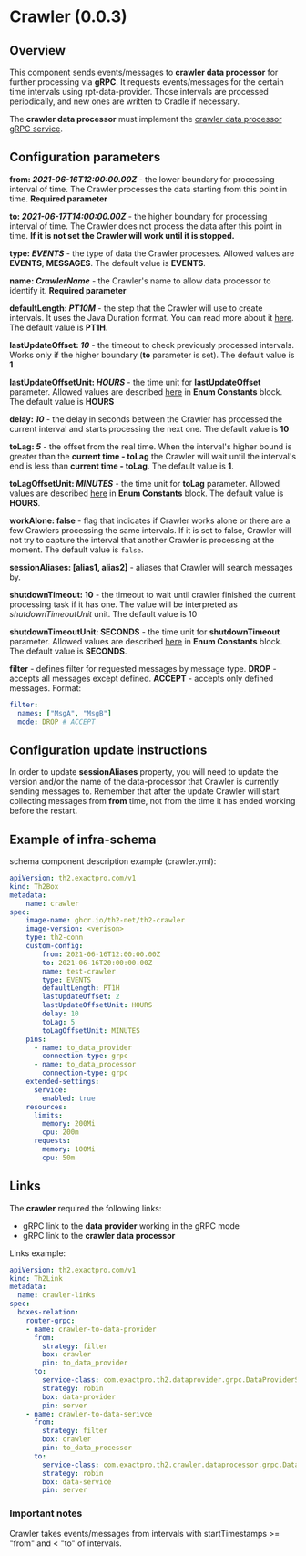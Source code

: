 # Crawler (0.0.3)

## Overview
This component sends events/messages to **crawler data processor** for further processing via **gRPC**.
It requests events/messages for the certain time intervals using rpt-data-provider.
Those intervals are processed periodically, and new ones are written to Cradle if necessary.

The **crawler data processor** must implement the [crawler data processor gRPC service](https://github.com/th2-net/th2-grpc-crawler-data-processor).

## Configuration parameters

**from: _2021-06-16T12:00:00.00Z_** - the lower boundary for processing interval of time.
The Crawler processes the data starting from this point in time. **Required parameter**

**to: _2021-06-17T14:00:00.00Z_** - the higher boundary for processing interval of time.
The Crawler does not process the data after this point in time. **If it is not set the Crawler will work until it is stopped.**

**type: _EVENTS_** - the type of data the Crawler processes. Allowed values are **EVENTS**, **MESSAGES**. The default value is **EVENTS**.

**name: _CrawlerName_** - the Crawler's name to allow data processor to identify it. **Required parameter**

**defaultLength: _PT10M_** - the step that the Crawler will use to create intervals.
It uses the Java Duration format. You can read more about it [here](https://docs.oracle.com/javase/8/docs/api/java/time/Duration.html#parse-java.lang.CharSequence-).
The default value is **PT1H**.

**lastUpdateOffset: _10_** - the timeout to check previously processed intervals.
Works only if the higher boundary (**to** parameter is set). The default value is **1**

**lastUpdateOffsetUnit: _HOURS_** - the time unit for **lastUpdateOffset** parameter.
Allowed values are described [here](https://docs.oracle.com/en/java/javase/11/docs/api/java.base/java/time/temporal/ChronoUnit.html) in **Enum Constants** block.
The default value is **HOURS**

**delay: _10_** - the delay in seconds between the Crawler has processed the current interval and starts processing the next one.
The default value is **10**

**toLag: _5_** - the offset from the real time. When the interval's higher bound is greater than the **current time - toLag**
the Crawler will wait until the interval's end is less than **current time - toLag**.
The default value is **1**.

**toLagOffsetUnit: _MINUTES_** - the time unit for **toLag** parameter.
Allowed values are described [here](https://docs.oracle.com/en/java/javase/11/docs/api/java.base/java/time/temporal/ChronoUnit.html) in **Enum Constants** block.
The default value is **HOURS**.

**workAlone: false** - flag that indicates if Crawler works alone or there are a few Crawlers
processing the same intervals. If it is set to false, Crawler will not try to capture 
the interval that another Crawler is processing at the moment. The default value is `false`.

**sessionAliases: [alias1, alias2]** - aliases that Crawler will search messages by.

**shutdownTimeout: 10** - the timeout to wait until crawler finished the current processing task if it has one.
The value will be interpreted as _shutdownTimeoutUnit_ unit. The default value is 10

**shutdownTimeoutUnit: SECONDS** - the time unit for **shutdownTimeout** parameter.
Allowed values are described [here](https://docs.oracle.com/en/java/javase/11/docs/api/java.base/java/time/temporal/ChronoUnit.html) in **Enum Constants** block.
The default value is **SECONDS**.

**filter** - defines filter for requested messages by message type. **DROP** - accepts all messages except defined. **ACCEPT** - accepts only defined messages. Format:
```yaml
filter:
  names: ["MsgA", "MsgB"]
  mode: DROP # ACCEPT
```

## Configuration update instructions

In order to update **sessionAliases** property, you will need to update the version
and/or the name of the data-processor that Crawler is currently sending messages to. 
Remember that after the update Crawler will start collecting messages from 
**from** time, not from the time it has ended working before the restart.  

## Example of infra-schema

schema component description example (crawler.yml):

```yaml
apiVersion: th2.exactpro.com/v1
kind: Th2Box
metadata:
    name: crawler
spec:
    image-name: ghcr.io/th2-net/th2-crawler
    image-version: <verison>
    type: th2-conn
    custom-config:
        from: 2021-06-16T12:00:00.00Z
        to: 2021-06-16T20:00:00.00Z
        name: test-crawler
        type: EVENTS
        defaultLength: PT1H
        lastUpdateOffset: 2
        lastUpdateOffsetUnit: HOURS
        delay: 10
        toLag: 5
        toLagOffsetUnit: MINUTES
    pins:
      - name: to_data_provider
        connection-type: grpc
      - name: to_data_processor
        connection-type: grpc
    extended-settings:
      service:
        enabled: true
    resources:
      limits:
        memory: 200Mi
        cpu: 200m
      requests:
        memory: 100Mi
        cpu: 50m
```

## Links

The **crawler** required the following links:
+ gRPC link to the **data provider** working in the gRPC mode
+ gRPC link to the **crawler data processor**

Links example:

```yaml
apiVersion: th2.exactpro.com/v1
kind: Th2Link
metadata:
  name: crawler-links
spec:
  boxes-relation:
    router-grpc:
    - name: crawler-to-data-provider
      from:
        strategy: filter
        box: crawler
        pin: to_data_provider
      to:
        service-class: com.exactpro.th2.dataprovider.grpc.DataProviderService
        strategy: robin
        box: data-provider
        pin: server
    - name: crawler-to-data-serivce
      from:
        strategy: filter
        box: crawler
        pin: to_data_processor
      to:
        service-class: com.exactpro.th2.crawler.dataprocessor.grpc.DataProcessorService
        strategy: robin
        box: data-service
        pin: server
```

### Important notes

Crawler takes events/messages from intervals with startTimestamps >= "from" and < "to" of intervals.
